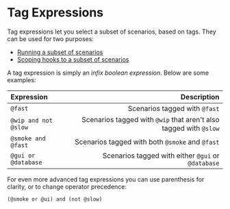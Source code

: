 # Tag Expressions

Tag expressions let you select a subset of scenarios, based on tags. They can be used for two purposes:

* [Running a subset of scenarios](https://docs.cucumber.io/cucumber/api#running-a-subset-of-scenarios)
* [Scoping hooks to a subset of scenarios](https://docs.cucumber.io/cucumber/api#tagged-hooks)

A tag expression is simply an _infix boolean expression_. Below are some examples:

| Expression | Description |
| :--- | ---: |
| `@fast` | Scenarios tagged with `@fast` |
| `@wip and not @slow` | Scenarios tagged with `@wip` that aren't also tagged with `@slow` |
| `@smoke and @fast` | Scenarios tagged with both `@smoke` and `@fast` |
| `@gui or @database` | Scenarios tagged with either `@gui` or `@database` |

For even more advanced tag expressions you can use parenthesis for clarity, or to change operator precedence:

```text
(@smoke or @ui) and (not @slow)
```

